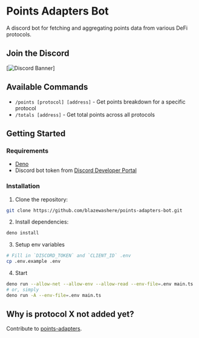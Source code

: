 # Points Adapters Bot

A discord bot for fetching and aggregating points data from various DeFi protocols.

## Join the Discord

[![Discord Banner](https://discordapp.com/api/guilds/1335654843968262196/widget.png?style=banner2)]

## Available Commands

- `/points [protocol] [address]` - Get points breakdown for a specific protocol
- `/totals [address]` - Get total points across all protocols

## Getting Started

### Requirements

- [Deno](https://deno.land/)
- Discord bot token from [Discord Developer Portal](https://discord.com/developers/applications)

### Installation

1. Clone the repository:

```sh
git clone https://github.com/blazewashere/points-adapters-bot.git
```

2. Install dependencies:

```sh
deno install
```

3. Setup env variables

```sh
# Fill in `DISCORD_TOKEN` and `CLIENT_ID` .env
cp .env.example .env
```

4. Start

```sh
deno run --allow-net --allow-env --allow-read --env-file=.env main.ts
# or, simply
deno run -A --env-file=.env main.ts
```

## Why is protocol X not added yet?

Contribute to [points-adapters](https://github.com/BlazeWasHere/points-adapters).
